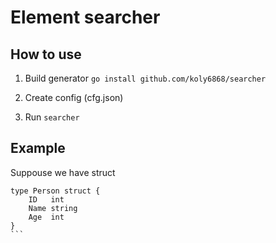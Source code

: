 # Element searcher

## How to use

1. Build generator ```go install github.com/koly6868/searcher```

2. Create config (cfg.json)

3. Run ```searcher``` 

## Example

Suppouse we have struct

````
type Person struct {
	ID   int
	Name string
	Age  int
}
```

